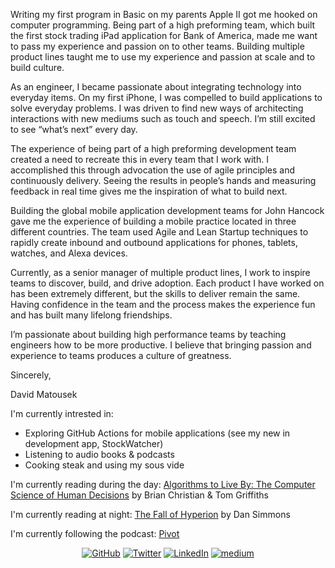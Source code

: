 Writing my first program in Basic on my parents Apple II got me hooked on computer programming. Being part of a high preforming team, which built the first stock trading iPad application for Bank of America, made me want to pass my experience and passion on to other teams.  Building multiple product lines taught me to use my experience and passion at scale and to build culture.

As an engineer, I became passionate about integrating technology into everyday items. On my first iPhone, I was compelled to build applications to solve everyday problems.  I was driven to find new ways of architecting interactions with new mediums such as touch and speech.  I’m still excited to see “what’s next” every day.

The experience of being part of a high preforming development team created a need to recreate this in every team that I work with.  I accomplished this through advocation the use of agile principles and continuously delivery.  Seeing the results in people’s hands and measuring feedback in real time gives me the inspiration of what to build next.

Building the global mobile application development teams for John Hancock gave me the experience of building a mobile practice located in three different countries.  The team used Agile and Lean Startup techniques to rapidly create inbound and outbound applications for phones, tablets, watches, and Alexa devices.

Currently, as a senior manager of multiple product lines, I work to inspire teams to discover, build, and drive adoption. Each product I have worked on has been extremely different, but the skills to deliver remain the same.  Having confidence in the team and the process makes the experience fun and has built many lifelong friendships.  

I’m passionate about building high performance teams by teaching engineers how to be more productive.  I believe that bringing passion and experience to teams produces a culture of greatness.   

Sincerely,

David Matousek

I'm currently intrested in:
- Exploring GitHub Actions for mobile applications (see my new in development app, StockWatcher)
- Listening to audio books & podcasts
- Cooking steak and using my sous vide

I'm currently reading during the day:  <a href="https://read.amazon.com/kp/embed?asin=B015CKNWJI&preview=newtab&linkCode=kpe&ref_=cm_sw_r_kb_dp_hB7gFb9WARHAD">Algorithms to Live By: The Computer Science of Human Decisions</a> by Brian Christian & Tom Griffiths

I'm currently reading at night: <a href="https://www.amazon.com/dp/B001OC2W0E/ref=cm_sw_em_r_mt_dp_HFHmFb4236WJQ">The Fall of Hyperion</a> by Dan Simmons

I'm currently following the podcast: <a href="https://podcasts.voxmedia.com/show/pivot">Pivot</a>

<p align="center">
	<a href="https://github.com/davidmatousek"><img src="https://img.shields.io/github/followers/davidmatousek.svg?label=GitHub&style=social" alt="GitHub"></a>
	<a href="https://twitter.com/dave_matousek"><img src="https://img.shields.io/twitter/follow/dave_matousek?label=Twitter&style=social" alt="Twitter"></a>
	<a href="https://www.linkedin.com/in/davidmatousek"><img src="https://img.shields.io/badge/LinkedIn--_.svg?style=social&logo=linkedin" alt="LinkedIn"></a>
	<a href="https://medium.com/@davidmatousek"><img src="https://img.shields.io/badge/medium--_.svg?style=social&logo=medium" alt="medium"></a>

<!--
**davidmatousek/davidmatousek** is a ✨ _special_ ✨ repository because its `README.md` (this file) appears on your GitHub profile.

Here are some ideas to get you started:

- 🔭 I’m currently working on ...
- 🌱 I’m currently learning ...
- 👯 I’m looking to collaborate on ...
- 🤔 I’m looking for help with ...
- 💬 Ask me about ...
- 📫 How to reach me: ...
- 😄 Pronouns: ...
- ⚡ Fun fact: ...
-->
